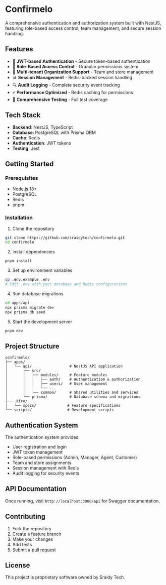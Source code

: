 # Confirmelo

A comprehensive authentication and authorization system built with NestJS, featuring role-based access control, team management, and secure session handling.

## Features

- 🔐 **JWT-based Authentication** - Secure token-based authentication
- 👥 **Role-Based Access Control** - Granular permissions system
- 🏢 **Multi-tenant Organization Support** - Team and store management
- 📊 **Session Management** - Redis-backed session handling
- 🔍 **Audit Logging** - Complete security event tracking
- ⚡ **Performance Optimized** - Redis caching for permissions
- 🧪 **Comprehensive Testing** - Full test coverage

## Tech Stack

- **Backend**: NestJS, TypeScript
- **Database**: PostgreSQL with Prisma ORM
- **Cache**: Redis
- **Authentication**: JWT tokens
- **Testing**: Jest

## Getting Started

### Prerequisites

- Node.js 18+
- PostgreSQL
- Redis
- pnpm

### Installation

1. Clone the repository
```bash
git clone https://github.com/sraidytech/confirmelo.git
cd confirmelo
```

2. Install dependencies
```bash
pnpm install
```

3. Set up environment variables
```bash
cp .env.example .env
# Edit .env with your database and Redis configurations
```

4. Run database migrations
```bash
cd apps/api
npx prisma migrate dev
npx prisma db seed
```

5. Start the development server
```bash
pnpm dev
```

## Project Structure

```
confirmelo/
├── apps/
│   └── api/                 # NestJS API application
│       ├── src/
│       │   ├── modules/     # Feature modules
│       │   │   ├── auth/    # Authentication & authorization
│       │   │   ├── users/   # User management
│       │   │   └── ...
│       │   └── common/      # Shared utilities and services
│       └── prisma/          # Database schema and migrations
├── .kiro/
│   └── specs/              # Feature specifications
└── scripts/                # Development scripts
```

## Authentication System

The authentication system provides:

- User registration and login
- JWT token management
- Role-based permissions (Admin, Manager, Agent, Customer)
- Team and store assignments
- Session management with Redis
- Audit logging for security events

## API Documentation

Once running, visit `http://localhost:3000/api` for Swagger documentation.

## Contributing

1. Fork the repository
2. Create a feature branch
3. Make your changes
4. Add tests
5. Submit a pull request

## License

This project is proprietary software owned by Sraidy Tech.